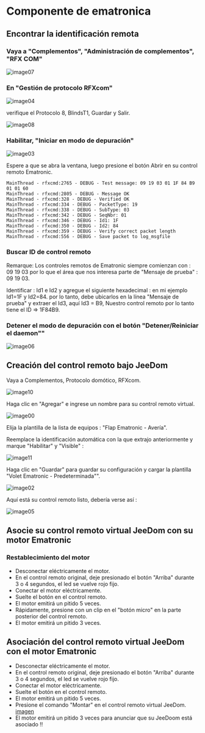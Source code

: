 # Componente de ematronica

## Encontrar la identificación remota

### Vaya a "Complementos", "Administración de complementos", "RFX COM"

![image07](images/volet.ematronic/image07.png)

### En "Gestión de protocolo RFXcom"

![image04](images/volet.ematronic/image04.png)

verifique el Protocolo 8, BlindsT1, Guardar y Salir.

![image08](images/volet.ematronic/image08.png)

### Habilitar, "Iniciar en modo de depuración"

![image03](images/volet.ematronic/image03.png)

Espere a que se abra la ventana, luego presione el botón Abrir en su control remoto Ematronic.

````
MainThread - rfxcmd:2765 - DEBUG - Test message: 09 19 03 01 1F 84 B9 01 01 60
MainThread - rfxcmd:2805 - DEBUG - Message OK
MainThread - rfxcmd:328 - DEBUG - Verified OK
MainThread - rfxcmd:334 - DEBUG - PacketType: 19
MainThread - rfxcmd:338 - DEBUG - SubType: 03
MainThread - rfxcmd:342 - DEBUG - SeqNbr: 01
MainThread - rfxcmd:346 - DEBUG - Id1: 1F
MainThread - rfxcmd:350 - DEBUG - Id2: 84
MainThread - rfxcmd:359 - DEBUG - Verify correct packet length
MainThread - rfxcmd:556 - DEBUG - Save packet to log_msgfile
````

### Buscar ID de control remoto

Remarque: Los controles remotos de Ematronic siempre comienzan con : 09 19 03 por lo que el área que nos interesa parte de "Mensaje de prueba" : 09 19 03.

Identificar : Id1 e Id2 y agregue el siguiente hexadecimal : en mi ejemplo Id1=1F y Id2=84. por lo tanto, debe ubicarlos en la línea "Mensaje de prueba" y extraer el Id3, aquí Id3 = B9, Nuestro control remoto por lo tanto tiene el ID ⇒ 1F84B9.

### Detener el modo de depuración con el botón "Detener/Reiniciar el daemon""

![image06](images/volet.ematronic/image06.png)

## Creación del control remoto bajo JeeDom

Vaya a Complementos, Protocolo domótico, RFXcom.

![image10](images/volet.ematronic/image10.png)

Haga clic en "Agregar" e ingrese un nombre para su control remoto virtual.

![image00](images/volet.ematronic/image00.png)

Elija la plantilla de la lista de equipos : "Flap Ematronic - Avería".

Reemplace la identificación automática con la que extrajo anteriormente y marque "Habilitar" y "Visible" :

![image11](images/volet.ematronic/image11.png)

Haga clic en "Guardar" para guardar su configuración y cargar la plantilla "Volet Ematronic - Predeterminada"".

![image02](images/volet.ematronic/image02.png)

Aquí está su control remoto listo, debería verse así :

![image05](images/volet.ematronic/image05.png)

## Asocie su control remoto virtual JeeDom con su motor Ematronic

### Restablecimiento del motor

-   Desconectar eléctricamente el motor.
-   En el control remoto original, deje presionado el botón "Arriba" durante 3 o 4 segundos, el led se vuelve rojo fijo.
-   Conectar el motor eléctricamente.
-   Suelte el botón en el control remoto.
-   El motor emitirá un pitido 5 veces.
-   Rápidamente, presione con un clip en el "botón micro" en la parte posterior del control remoto.
-   El motor emitirá un pitido 3 veces.

## Asociación del control remoto virtual JeeDom con el motor Ematronic

-   Desconectar eléctricamente el motor.
-   En el control remoto original, deje presionado el botón "Arriba" durante 3 o 4 segundos, el led se vuelve rojo fijo.
-   Conectar el motor eléctricamente.
-   Suelte el botón en el control remoto.
-   El motor emitirá un pitido 5 veces.
-   Presione el comando "Montar" en el control remoto virtual JeeDom.
[imagen](images/volet.ematronic/image09.png)
-   El motor emitirá un pitido 3 veces para anunciar que su JeeDoom está asociado !!
